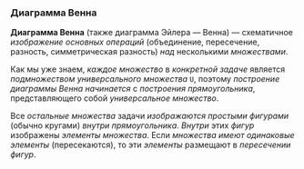 ### Диаграмма Венна

**Диаграмма Венна** (также диаграмма Эйлера — Венна) — схематичное *изображение основных операций* (объединение, пересечение, разность, симметрическая разность) *над* несколькими *множествами*.

Как мы уже знаем, *каждое множество* в *конкретной задаче* является *подмножеством универсального множества* `U`, поэтому *построение диаграммы Венна начинается* с *построения прямоугольника*, представляющего собой *универсальное множество*.

Все *остальные множества* задачи *изображаются простыми фигурами* (обычно кругами) *внутри прямоугольника*. *Внутри* этих *фигур* изображены *элементы множества*. Если *множества имеют одинаковые элементы* (пересекаются), то эти *элементы* размещают в *пересечении фигур*.